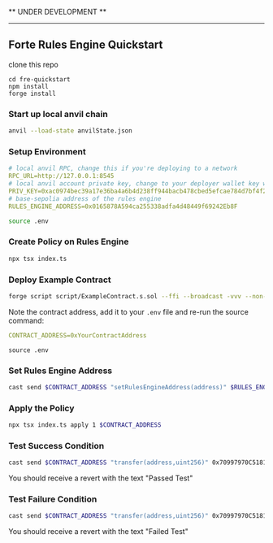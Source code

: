 ** UNDER DEVELOPMENT **

---

## Forte Rules Engine Quickstart

clone this repo

```shell
cd fre-quickstart
npm install
forge install
```

### Start up local anvil chain

```bash
anvil --load-state anvilState.json
```

### Setup Environment

```yaml
# local anvil RPC, change this if you're deploying to a network
RPC_URL=http://127.0.0.1:8545
# local anvil account private key, change to your deployer wallet key when using a live network
PRIV_KEY=0xac0974bec39a17e36ba4a6b4d238ff944bacb478cbed5efcae784d7bf4f2ff80
# base-sepolia address of the rules engine
RULES_ENGINE_ADDRESS=0x0165878A594ca255338adfa4d48449f69242Eb8F
```

```bash
source .env
```

### Create Policy on Rules Engine

```bash
npx tsx index.ts
```

### Deploy Example Contract

```bash
forge script script/ExampleContract.s.sol --ffi --broadcast -vvv --non-interactive --rpc-url $RPC_URL --private-key $PRIV_KEY
```

Note the contract address, add it to your `.env` file and re-run the source command:

```yaml
CONTRACT_ADDRESS=0xYourContractAddress
```

```
source .env
```

### Set Rules Engine Address

```bash
cast send $CONTRACT_ADDRESS "setRulesEngineAddress(address)" $RULES_ENGINE_ADDRESS --rpc-url $RPC_URL --private-key $PRIV_KEY
```

### Apply the Policy

```bash
npx tsx index.ts apply 1 $CONTRACT_ADDRESS
```

### Test Success Condition

```bash
cast send $CONTRACT_ADDRESS "transfer(address,uint256)" 0x70997970C51812dc3A010C7d01b50e0d17dc79C8 10001 --rpc-url $RPC_URL --private-key $PRIV_KEY
```

You should receive a revert with the text "Passed Test"

### Test Failure Condition

```bash
cast send $CONTRACT_ADDRESS "transfer(address,uint256)" 0x70997970C51812dc3A010C7d01b50e0d17dc79C8 9999 --rpc-url $RPC_URL --private-key $PRIV_KEY
```

You should receive a revert with the text "Failed Test"
